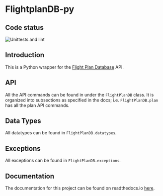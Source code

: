 <!--
Copyright 2020 PH-KDX
This file is part of FlightplanDB-py.

FlightplanDB-py is free software: you can redistribute it and/or
modify it under the terms of the GNU General Public License as published by
the Free Software Foundation, either version 3 of the License, or
(at your option) any later version.

FlightplanDB-py is distributed in the hope that it will be useful,
but WITHOUT ANY WARRANTY; without even the implied warranty of
MERCHANTABILITY or FITNESS FOR A PARTICULAR PURPOSE.  See the
GNU General Public License for more details.

You should have received a copy of the GNU General Public License along
with FlightplanDB-py.  If not, see <https://www.gnu.org/licenses/>.
-->

# FlightplanDB-py

## Code status
![Unittests and lint](https://github.com/PH-KDX/flightplandb-py/actions/workflows/test_and_lint.yml/badge.svg)

## Introduction
This is a Python wrapper for the [Flight Plan Database](https://flightplandatabase.com/dev/api) API.

## API
All the API commands can be found in under the `FlightPlanDB` class.
It is organized into subsections as specified in the docs; i.e. `FlightPlanDB.plan` has all the plan API commands.

## Data Types
All datatypes can be found in `FlightPlanDB.datatypes`.

## Exceptions
All exceptions can be found in `FlightPlanDB.exceptions`.

## Documentation
The documentation for this project can be found on readthedocs.io [here](https://flightplandb-py.readthedocs.io/).
